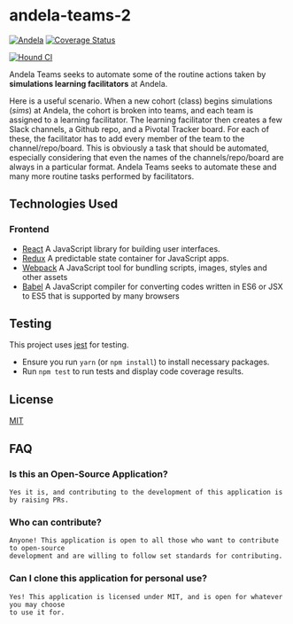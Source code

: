 # andela-teams-2
[![Andela](https://andela-badge.herokuapp.com/)](https://andela.com)
[![Coverage Status](https://coveralls.io/repos/github/andela/taps-client/badge.svg?branch=code-coverage-integration-158580405)](https://coveralls.io/github/andela/taps-client?branch=code-coverage-integration-158580405)

[![Hound CI](https://camo.githubusercontent.com/23ee7a697b291798079e258bbc25434c4fac4f8b/68747470733a2f2f696d672e736869656c64732e696f2f62616467652f50726f7465637465645f62792d486f756e642d6138373364312e737667)](https://houndci.com)

Andela Teams seeks to automate some of the routine actions taken by __simulations learning facilitators__ at Andela.

Here is a useful scenario. When a new cohort (class) begins simulations (*sims*) at Andela, the cohort is broken into teams, and each team is assigned to a learning facilitator. The learning facilitator then creates a few Slack channels, a Github repo, and a Pivotal Tracker board. For each of these, the facilitator has to add every member of the team to the channel/repo/board. This is obviously a task that should be automated, especially considering that even the names of the channels/repo/board are always in a particular format. Andela Teams seeks to automate these and many more routine tasks performed by facilitators.

## Technologies Used
### Frontend
- [React](https://facebook.github.io/react/) A JavaScript library for building user interfaces.
- [Redux](http://redux.js.org/) A predictable state container for JavaScript apps.
- [Webpack](https://webpack.js.org/) A JavaScript tool for bundling scripts, images, styles and other assets
- [Babel](https://babeljs.io/) A JavaScript compiler for converting codes written in ES6 or JSX to ES5 that is supported by many browsers

## Testing

This project uses [jest](https://jestjs.io/) for testing.
* Ensure you run `yarn` (or `npm install`) to install necessary packages.
* Run `npm test` to run tests and display code coverage results.

## License

[MIT](LICENSE)

## FAQ

### Is this an Open-Source Application?

```
Yes it is, and contributing to the development of this application is by raising PRs.
```

### Who can contribute?

```
Anyone! This application is open to all those who want to contribute to open-source 
development and are willing to follow set standards for contributing.
```

### Can I clone this application for personal use?

```
Yes! This application is licensed under MIT, and is open for whatever you may choose 
to use it for.
```
